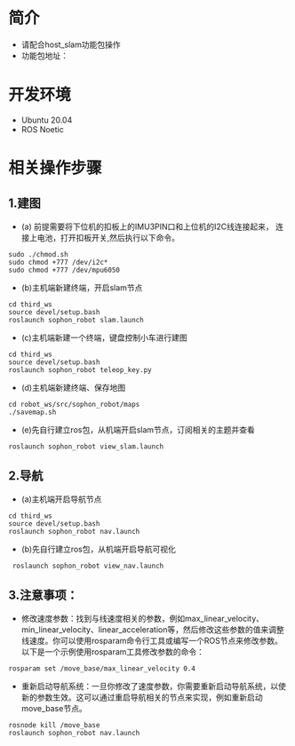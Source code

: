# 简介
- 请配合host_slam功能包操作
- 功能包地址：

# 开发环境
- Ubuntu 20.04
- ROS Noetic
# 相关操作步骤
## 1.建图
- (a) 前提需要将下位机的扣板上的IMU3PIN口和上位机的I2C线连接起来，
连接上电池，打开扣板开关,然后执行以下命令。
```
sudo ./chmod.sh
sudo chmod +777 /dev/i2c*
sudo chmod +777 /dev/mpu6050
```
- (b)主机端新建终端，开启slam节点
```
cd third_ws
source devel/setup.bash
roslaunch sophon_robot slam.launch
```
- (c)主机端新建一个终端，键盘控制小车进行建图
```
cd third_ws
source devel/setup.bash
roslaunch sophon_robot teleop_key.py 
```
- (d)主机端新建终端、保存地图
```
cd robot_ws/src/sophon_robot/maps 
./savemap.sh
```
- (e)先自行建立ros包，从机端开启slam节点，订阅相关的主题并查看
```
roslaunch sophon_robot view_slam.launch
```
## 2.导航
- (a)主机端开启导航节点
```
cd third_ws
source devel/setup.bash
roslaunch sophon_robot nav.launch
```
- (b)先自行建立ros包，从机端开启导航可视化
```
 roslaunch sophon_robot view_nav.launch 
```
## 3.注意事项：
- 修改速度参数：找到与线速度相关的参数，例如max_linear_velocity、min_linear_velocity、linear_acceleration等，然后修改这些参数的值来调整线速度。你可以使用rosparam命令行工具或编写一个ROS节点来修改参数。以下是一个示例使用rosparam工具修改参数的命令：
```
rosparam set /move_base/max_linear_velocity 0.4 
```
- 重新启动导航系统：一旦你修改了速度参数，你需要重新启动导航系统，以使新的参数生效。这可以通过重启导航相关的节点来实现，例如重新启动move_base节点。
```
rosnode kill /move_base  
roslaunch sophon_robot nav.launch  
```
